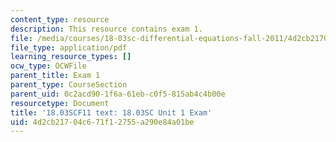 ```yaml
---
content_type: resource
description: This resource contains exam 1.
file: /media/courses/18-03sc-differential-equations-fall-2011/4d2cb21704c671f12755a290e84a01be_MIT18_03SCF11_ex1.pdf
file_type: application/pdf
learning_resource_types: []
ocw_type: OCWFile
parent_title: Exam 1
parent_type: CourseSection
parent_uid: 0c2acd90-1f6a-61eb-c0f5-815ab4c4b00e
resourcetype: Document
title: '18.03SCF11 text: 18.03SC Unit 1 Exam'
uid: 4d2cb217-04c6-71f1-2755-a290e84a01be
---
```

